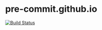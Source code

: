 pre-commit.github.io
====================

[![Build Status](https://travis-ci.org/pre-commit/pre-commit.github.io.svg?branch=real_master)](https://travis-ci.org/pre-commit/pre-commit.github.io)
